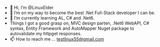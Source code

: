 - 👋 Hi, I’m @LinuxElder
- 👀 I’m on my way to become the best .Net Full-Stack developer I can be.
- 🌱 I’m currently learning AL, C# and .Net6.
- Things I got a good grasp on, MVC design parten, .Net6 WebAPI, C# syntax, Entity Framework and AutoMapper Nuget package to autovalidate my httpget responses.
- 📫 How to reach me ... testlinux55@gmail.com

<!---
LinuxElder/LinuxElder is a ✨ special ✨ repository because its `README.md` (this file) appears on your GitHub profile.
You can click the Preview link to take a look at your changes.
--->
